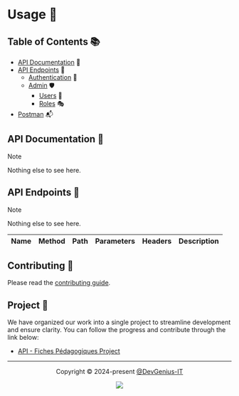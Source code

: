 # Usage 🔧

## Table of Contents 📚

- [API Documentation](#api-documentation-) 📖
- [API Endpoints](#api-endpoints-) 📡
  - [Authentication](#authentication-) 🔐
  - [Admin](#admin-) 🛡️
    - [Users](#users-) 👤
    - [Roles](#roles-) 🎭
- [Postman](#postman-) 📬

## API Documentation 📖

> [!NOTE]
> Nothing else to see here.

## API Endpoints 📡

> [!NOTE]
> Nothing else to see here.

| Name | Method | Path | Parameters | Headers | Description |
| ---- | ------ | ---- | ---------- | ------- | ----------- |

## Contributing 🤝

Please read the [contributing guide](https://github.com/DevGenius-IT/collect-n-verything-app/blob/main/CONTRIBUTING.md).

## Project 📂

We have organized our work into a single project to streamline development and ensure clarity. You can follow the progress and contribute through the link below:

- [API - Fiches Pédagogiques Project](https://github.com/orgs/DevGenius-IT/projects/1)

---

<p align="center">
	Copyright &copy; 2024-present <a href="https://github.com/DevGenius-IT" target="_blank">@DevGenius-IT</a>
</p>

<p align="center">
	<a href="https://github.com/DevGenius-IT/collect-n-verything-app/blob/main/LICENSE.md"><img src="https://img.shields.io/static/v1.svg?style=for-the-badge&label=License&message=MIT&logoColor=d9e0ee&colorA=363a4f&colorB=b7bdf8"/></a>
</p>
